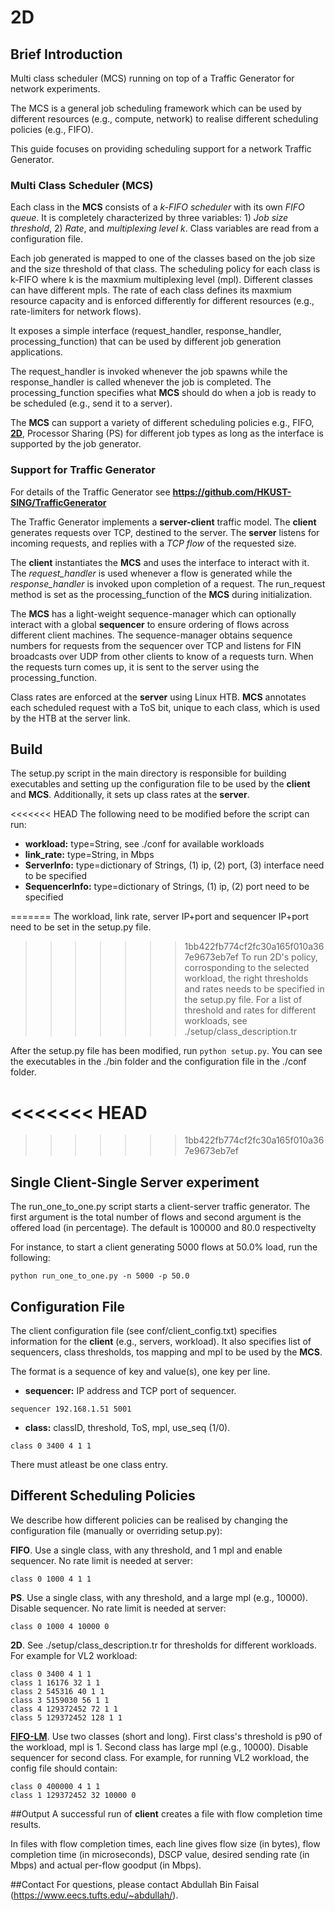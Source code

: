 # 2D
## Brief Introduction
Multi class scheduler (MCS) running on top of a Traffic Generator for network experiments.

The MCS is a general job scheduling framework which can be used by different resources (e.g., compute, network) to realise different scheduling policies (e.g., FIFO).

This guide focuses on providing scheduling support for a network Traffic Generator.

### Multi Class Scheduler (MCS)
Each class in the **MCS** consists of a *k-FIFO scheduler* with its own *FIFO queue*.
It is completely characterized by three variables: 1) *Job size threshold*, 2) *Rate*, and *multiplexing level k*.
Class variables are read from a configuration file.

Each job generated is mapped to one of the classes
based on the job size and the size threshold of that class.
The scheduling policy for each class is k-FIFO where k is the maxmium multiplexing level (mpl).
Different classes can have different mpls.
The rate of each class defines its maxmium resource capacity and is enforced differently for different resources (e.g., rate-limiters for network flows).

It exposes a simple interface (request_handler, response_handler, processing_function) that can be used by different job generation applications.

The request_handler is invoked whenever the job spawns while the response_handler is called whenever the job is completed.
The processing_function specifies what **MCS** should do when a job is ready to be scheduled (e.g., send it to a server).

The **MCS** can support a variety of different scheduling policies e.g., FIFO, **[2D](https://dl.acm.org/citation.cfm?id=3281429)**, Processor Sharing (PS) for different job types as long as the interface is supported by the job generator.


### Support for Traffic Generator
For details of the Traffic Generator see **https://github.com/HKUST-SING/TrafficGenerator**

The Traffic Generator implements a **server-client** traffic model.
The **client** generates requests over TCP, destined to the server.
The **server** listens for incoming requests, and replies with a *TCP flow* of the requested size.

The **client** instantiates the **MCS** and uses the interface to interact with it. The *request_handler* is used whenever a flow is generated while the *response_handler* is invoked upon completion of a request.
The run_request method is set as the processing_function of the **MCS** during initialization.

The **MCS** has a light-weight sequence-manager which can optionally interact with a global **sequencer** to ensure ordering of flows across different client machines.
The sequence-manager obtains sequence numbers for requests from the sequencer over TCP and listens for FIN broadcasts over UDP from other clients to know of a requests turn. 
When the requests turn comes up, it is sent to the server using the processing_function.

Class rates are enforced at the **server** using Linux HTB.
**MCS** annotates each scheduled request with a ToS bit, unique to each class, which is used by the HTB at the server link.

## Build
The setup.py script in the main directory is responsible for building executables and setting up the configuration file to be used by the **client** and **MCS**. Additionally, it sets up class rates at the **server**.

<<<<<<< HEAD
The following need to be modified before the script can run:

* **workload:** type=String, see ./conf for available workloads
* **link_rate:** type=String, in Mbps
* **ServerInfo:** type=dictionary of Strings, (1) ip, (2) port, (3) interface need to be specified
* **SequencerInfo:** type=dictionary of Strings, (1) ip, (2) port need to be specified

=======
The workload, link rate, server IP+port and sequencer IP+port need to be set in the setup.py file.
>>>>>>> 1bb422fb774cf2fc30a165f010a367e9673eb7ef
To run 2D's policy, corrosponding to the selected workload, the right thresholds and rates needs to be specified in the setup.py file. For a list of threshold and rates for different workloads, see ./setup/class_description.tr

After the setup.py file has been modified, run ```python setup.py```.
You can see the executables in the ./bin folder and the configuration file in the ./conf folder. 

<<<<<<< HEAD
=======

>>>>>>> 1bb422fb774cf2fc30a165f010a367e9673eb7ef
## Single Client-Single Server experiment

The run_one_to_one.py script starts a client-server traffic generator.
The first argument is the total number of flows and second argument is the offered load (in percentage).
The default is 100000 and 80.0 respectivelty

For instance, to start a client generating 5000 flows at 50.0% load, run the following:

```
python run_one_to_one.py -n 5000 -p 50.0
```

## Configuration File
The client configuration file (see conf/client_config.txt) specifies information for the **client** (e.g., servers, workload).
It also specifies list of sequencers, class thresholds, tos mapping and mpl to be used by the **MCS**.

The format is a sequence of key and value(s), one key per line.

* **sequencer:** IP address and TCP port of sequencer.
```
sequencer 192.168.1.51 5001
```

* **class:** classID, threshold, ToS, mpl, use_seq (1/0).
```
class 0 3400 4 1 1
```
There must atleast be one class entry.

## Different Scheduling Policies
We describe how different policies can be realised by changing the configuration file (manually or overriding setup.py):

**FIFO**. Use a single class, with any threshold, and 1 mpl and enable sequencer. No rate limit is needed at server: 
```
class 0 1000 4 1 1
```

**PS**. Use a single class, with any threshold, and a large mpl (e.g., 10000). Disable sequencer. No rate limit is needed at server:
```
class 0 1000 4 10000 0
```

**2D**. See ./setup/class_description.tr for thresholds for different workloads.
For example for VL2 workload:
```
class 0 3400 4 1 1
class 1 16176 32 1 1
class 2 545316 40 1 1
class 3 5159030 56 1 1
class 4 129372452 72 1 1
class 5 129372452 128 1 1
```

**[FIFO-LM](https://dl.acm.org/citation.cfm?id=2626322)**. Use two classes (short and long). First class's threshold is p90 of the workload, mpl is 1.
Second class has large mpl (e.g., 10000). Disable sequencer for second class.
For example, for running VL2 workload, the config file should contain:
```
class 0 400000 4 1 1
class 1 129372452 32 10000 0
```


##Output
A successful run of **client** creates a file with flow completion time results.

In files with flow completion times, each line gives flow size (in bytes), flow completion time (in microseconds), DSCP value, desired sending rate (in Mbps) and actual per-flow goodput (in Mbps). 

##Contact
For questions, please contact Abdullah Bin Faisal (https://www.eecs.tufts.edu/~abdullah/).


